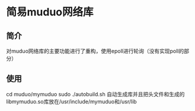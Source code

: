 # 简易muduo网络库
## 简介
对muduo网络库的主要功能进行了重构，使用epoll进行轮询（没有实现poll的部分）
## 使用 
cd muduo/mymuduo
sudo ./autobuild.sh
自动生成库并且把头文件和生成的libmymuduo.so库放在/usr/include/mymuduo和/usr/lib
